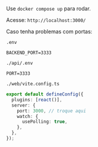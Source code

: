 Use `docker compose up` para rodar.

Acesse: `http://localhost:3000/`

Caso tenha problemas com portas:

`.env`
```
BACKEND_PORT=3333
```

`./api/.env`
```
PORT=3333
```

`./web/vite.config.ts`
```ts
export default defineConfig({
  plugins: [react()],
  server: {
    port: 3000, // troque aqui
    watch: {
      usePolling: true,
    },
  },
});
```
